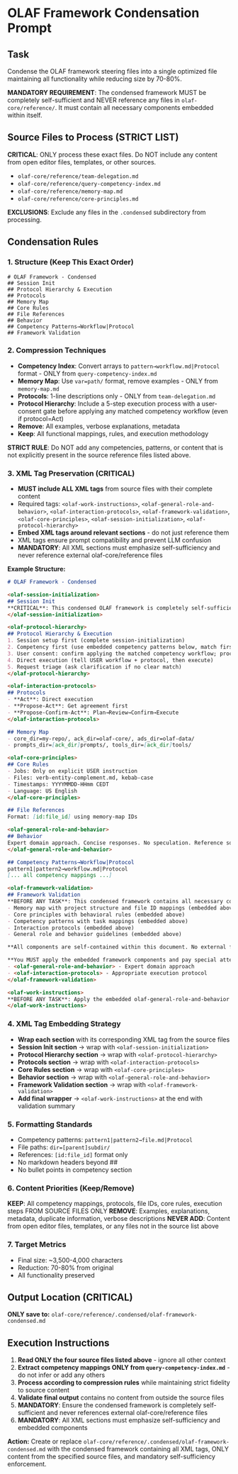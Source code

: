 # OLAF Framework Condensation Prompt

## Task
Condense the OLAF framework steering files into a single optimized file maintaining all functionality while reducing size by 70-80%.

**MANDATORY REQUIREMENT**: The condensed framework MUST be completely self-sufficient and NEVER reference any files in `olaf-core/reference/`. It must contain all necessary components embedded within itself.

## Source Files to Process (STRICT LIST)
**CRITICAL**: ONLY process these exact files. Do NOT include any content from open editor files, templates, or other sources.

- `olaf-core/reference/team-delegation.md`
- `olaf-core/reference/query-competency-index.md` 
- `olaf-core/reference/memory-map.md`
- `olaf-core/reference/core-principles.md`

**EXCLUSIONS**: Exclude any files in the `.condensed` subdirectory from processing.

## Condensation Rules

### 1. Structure (Keep This Exact Order)
```
# OLAF Framework - Condensed
## Session Init
## Protocol Hierarchy & Execution
## Protocols  
## Memory Map
## Core Rules
## File References
## Behavior
## Competency Patterns→Workflow|Protocol
## Framework Validation
```

### 2. Compression Techniques
- **Competency Index**: Convert arrays to `pattern→workflow.md|Protocol` format - ONLY from `query-competency-index.md`
- **Memory Map**: Use `var=path/` format, remove examples - ONLY from `memory-map.md`
- **Protocols**: 1-line descriptions only - ONLY from `team-delegation.md`
- **Protocol Hierarchy**: Include a 5-step execution process with a user-consent gate before applying any matched competency workflow (even if protocol=Act)
- **Remove**: All examples, verbose explanations, metadata
- **Keep**: All functional mappings, rules, and execution methodology

**STRICT RULE**: Do NOT add any competencies, patterns, or content that is not explicitly present in the source reference files listed above.

### 3. XML Tag Preservation (CRITICAL)
- **MUST include ALL XML tags** from source files with their complete content
- Required tags: `<olaf-work-instructions>`, `<olaf-general-role-and-behavior>`, `<olaf-interaction-protocols>`, `<olaf-framework-validation>`, `<olaf-core-principles>`, `<olaf-session-initialization>`, `<olaf-protocol-hierarchy>`
- **Embed XML tags around relevant sections** - do not just reference them
- XML tags ensure prompt compatibility and prevent LLM confusion
- **MANDATORY**: All XML sections must emphasize self-sufficiency and never reference external olaf-core/reference files

**Example Structure:**
```markdown
# OLAF Framework - Condensed

<olaf-session-initialization>
## Session Init
**CRITICAL**: This condensed OLAF framework is completely self-sufficient and contains all necessary components. No additional files need to be loaded. You have everything required to operate effectively within this single document.
</olaf-session-initialization>

<olaf-protocol-hierarchy>
## Protocol Hierarchy & Execution
1. Session setup first (complete session-initialization)
2. Competency first (use embedded competency patterns below, match first 2-3 words)
3. User consent: confirm applying the matched competency workflow; proceed only on consent (even if protocol=Act)
4. Direct execution (tell USER workflow + protocol, then execute)
5. Request triage (ask clarification if no clear match)
</olaf-protocol-hierarchy>

<olaf-interaction-protocols>
## Protocols
- **Act**: Direct execution
- **Propose-Act**: Get agreement first  
- **Propose-Confirm-Act**: Plan→Review→Confirm→Execute
</olaf-interaction-protocols>

## Memory Map
- core_dir=my-repo/, ack_dir=olaf-core/, ads_dir=olaf-data/
- prompts_dir=[ack_dir]prompts/, tools_dir=[ack_dir]tools/

<olaf-core-principles>
## Core Rules
- Jobs: Only on explicit USER instruction
- Files: verb-entity-complement.md, kebab-case
- Timestamps: YYYYMMDD-HHmm CEDT
- Language: US English
</olaf-core-principles>

## File References
Format: [id:file_id] using memory-map IDs

<olaf-general-role-and-behavior>
## Behavior
Expert domain approach. Concise responses. No speculation. Reference sources.
</olaf-general-role-and-behavior>

## Competency Patterns→Workflow|Protocol
pattern1|pattern2→workflow.md|Protocol
[... all competency mappings ...]

<olaf-framework-validation>
## Framework Validation
**BEFORE ANY TASK**: This condensed framework contains all necessary components:
- Memory map with project structure and file ID mappings (embedded above)
- Core principles with behavioral rules (embedded above)
- Competency patterns with task mappings (embedded above)
- Interaction protocols (embedded above)
- General role and behavior guidelines (embedded above)

**All components are self-contained within this document. No external file access is required.**

**You MUST apply the embedded framework components and pay special attention to**:
- <olaf-general-role-and-behavior> - Expert domain approach
- <olaf-interaction-protocols> - Appropriate execution protocol
</olaf-framework-validation>

<olaf-work-instructions>
**BEFORE ANY TASK**: Apply the embedded olaf-general-role-and-behavior and olaf-interaction-protocols. Use the embedded competency patterns and memory map for navigation. This condensed framework is completely self-sufficient and contains all necessary components.
</olaf-work-instructions>
```

### 4. XML Tag Embedding Strategy
- **Wrap each section** with its corresponding XML tag from the source files
- **Session Init section** → wrap with `<olaf-session-initialization>`
- **Protocol Hierarchy section** → wrap with `<olaf-protocol-hierarchy>`
- **Protocols section** → wrap with `<olaf-interaction-protocols>`
- **Core Rules section** → wrap with `<olaf-core-principles>`
- **Behavior section** → wrap with `<olaf-general-role-and-behavior>`
- **Framework Validation section** → wrap with `<olaf-framework-validation>`
- **Add final wrapper** → `<olaf-work-instructions>` at the end with validation summary

### 5. Formatting Standards
- Competency patterns: `pattern1|pattern2→file.md|Protocol`
- File paths: `dir=[parent]subdir/` 
- References: `[id:file_id]` format only
- No markdown headers beyond ##
- No bullet points in competency section

### 6. Content Priorities (Keep/Remove)
**KEEP**: All competency mappings, protocols, file IDs, core rules, execution steps FROM SOURCE FILES ONLY
**REMOVE**: Examples, explanations, metadata, duplicate information, verbose descriptions
**NEVER ADD**: Content from open editor files, templates, or any files not in the source list above

### 7. Target Metrics
- Final size: ~3,500-4,000 characters
- Reduction: 70-80% from original
- All functionality preserved

## Output Location (CRITICAL)

**ONLY save to:** `olaf-core/reference/.condensed/olaf-framework-condensed.md`


## Execution Instructions

1. **Read ONLY the four source files listed above** - ignore all other context
2. **Extract competency mappings ONLY from `query-competency-index.md`** - do not infer or add any others
3. **Process according to compression rules** while maintaining strict fidelity to source content
4. **Validate final output** contains no content from outside the source files
5. **MANDATORY**: Ensure the condensed framework is completely self-sufficient and never references external olaf-core/reference files
6. **MANDATORY**: All XML sections must emphasize self-sufficiency and embedded components

**Action:** Create or replace `olaf-core/reference/.condensed/olaf-framework-condensed.md` with the condensed framework containing all XML tags, ONLY content from the specified source files, and mandatory self-sufficiency enforcement.